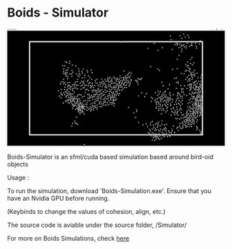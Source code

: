 # Boids - Simulator 

![Screenshot](/GH-Resources/Capture.png)

Boids-Simulator is an sfml/cuda based simulation based around bird-oid objects

Usage : 

To run the simulation, download 'Boids-Simulation.exe'. Ensure that you have an Nvidia GPU before running.

(Keybinds to change the values of cohesion, align, etc.)

The source code is aviable under the source folder, /Simulator/

For more on Boids Simulations, check [here](https://en.wikipedia.org/wiki/Boids)
